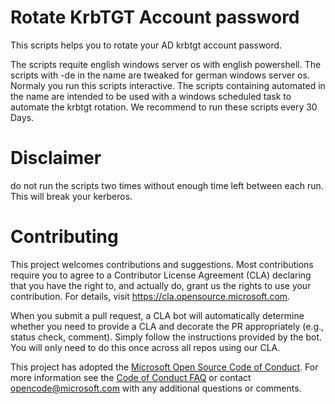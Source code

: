 # Rotate KrbTGT Account password

This scripts helps you to rotate your AD krbtgt account password. 

The scripts requite english windows server os with english powershell. The scripts with -de in the name are tweaked for german windows server os. 
Normaly you run this scripts interactive. 
The scripts containing automated in the name are intended to be used with a windows scheduled task to automate the krbtgt rotation. We recommend to run these scripts every 30 Days. 

# Disclaimer
do not run the scripts two times without enough time left between each run. This will break your kerberos.


# Contributing

This project welcomes contributions and suggestions.  Most contributions require you to agree to a
Contributor License Agreement (CLA) declaring that you have the right to, and actually do, grant us
the rights to use your contribution. For details, visit https://cla.opensource.microsoft.com.

When you submit a pull request, a CLA bot will automatically determine whether you need to provide
a CLA and decorate the PR appropriately (e.g., status check, comment). Simply follow the instructions
provided by the bot. You will only need to do this once across all repos using our CLA.

This project has adopted the [Microsoft Open Source Code of Conduct](https://opensource.microsoft.com/codeofconduct/).
For more information see the [Code of Conduct FAQ](https://opensource.microsoft.com/codeofconduct/faq/) or
contact [opencode@microsoft.com](mailto:opencode@microsoft.com) with any additional questions or comments.
